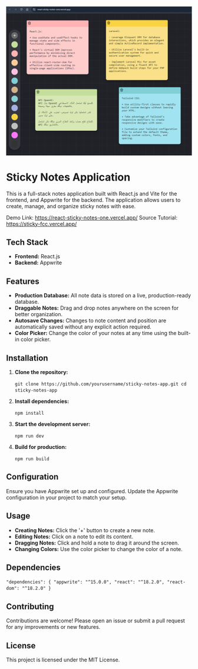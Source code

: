 ![Sticky Notes Screenshot](https://raw.githubusercontent.com/Gitzak/react-sticky-notes/main/Screenshot%202024-07-28%20193317.png)

Sticky Notes Application
========================

This is a full-stack notes application built with React.js and Vite for the frontend, and Appwrite for the backend. The application allows users to create, manage, and organize sticky notes with ease.

Demo Link: https://react-sticky-notes-one.vercel.app/
Source Tutorial: https://sticky-fcc.vercel.app/

Tech Stack
----------

-   **Frontend:** React.js
-   **Backend:** Appwrite

Features
--------

-   **Production Database:** All note data is stored on a live, production-ready database.
-   **Draggable Notes:** Drag and drop notes anywhere on the screen for better organization.
-   **Autosave Changes:** Changes to note content and position are automatically saved without any explicit action required.
-   **Color Picker:** Change the color of your notes at any time using the built-in color picker.

Installation
------------

1.  **Clone the repository:**

    `git clone https://github.com/yourusername/sticky-notes-app.git
    cd sticky-notes-app`

2.  **Install dependencies:**

    `npm install`

3.  **Start the development server:**

    `npm run dev`

4.  **Build for production:**

    `npm run build`

Configuration
-------------

Ensure you have Appwrite set up and configured. Update the Appwrite configuration in your project to match your setup.

Usage
-----

-   **Creating Notes:** Click the '+' button to create a new note.
-   **Editing Notes:** Click on a note to edit its content.
-   **Dragging Notes:** Click and hold a note to drag it around the screen.
-   **Changing Colors:** Use the color picker to change the color of a note.

Dependencies
------------

`"dependencies": {
  "appwrite": "^15.0.0",
  "react": "^18.2.0",
  "react-dom": "^18.2.0"
}`

Contributing
------------

Contributions are welcome! Please open an issue or submit a pull request for any improvements or new features.

License
-------

This project is licensed under the MIT License.